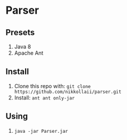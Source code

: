 # Parser

## Presets
1. Java 8
2. Apache Ant

## Install
1. Clone this repo with: `git clone https://github.com/nikkollaii/parser.git`
2. Install: `ant ant only-jar`

## Using
1. `java -jar Parser.jar`
